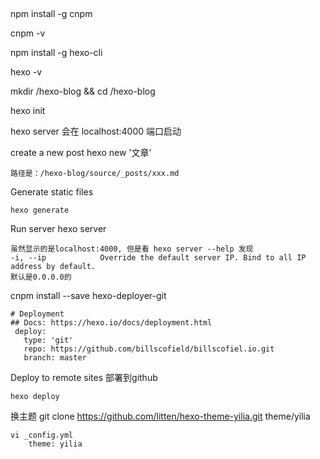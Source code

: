 
## 

npm install -g cnpm

cnpm -v

npm install -g hexo-cli

hexo -v

mkdir /hexo-blog && cd /hexo-blog

hexo init


hexo server
    会在 localhost:4000 端口启动


create a new post
    hexo new '文章'

    路径是：/hexo-blog/source/_posts/xxx.md

Generate static files

    hexo generate


Run server
    hexo server

    虽然显示的是localhost:4000, 但是看 hexo server --help 发现
    -i, --ip            Override the default server IP. Bind to all IP address by default.
    默认是0.0.0.0的


cnpm install --save hexo-deployer-git


```vi _config.yml
# Deployment
## Docs: https://hexo.io/docs/deployment.html
 deploy:
   type: 'git'
   repo: https://github.com/billscofield/billscofiel.io.git
   branch: master

```

Deploy to remote sites 部署到github

    hexo deploy

换主题
    git clone https://github.com/litten/hexo-theme-yilia.git theme/yilia

    vi _config.yml
        theme: yilia




